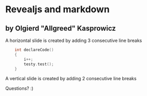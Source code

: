 # Revealjs and markdown
## by Olgierd &#34;Allgreed&#34; Kasprowicz



A horizontal slide is created by adding 3 consecutive line breaks

```cpp
	int declareCode()
	{
		i++;
		testy.test();
	}
```

A vertical slide is created by adding 2 consecutive line breaks



Questions? :)